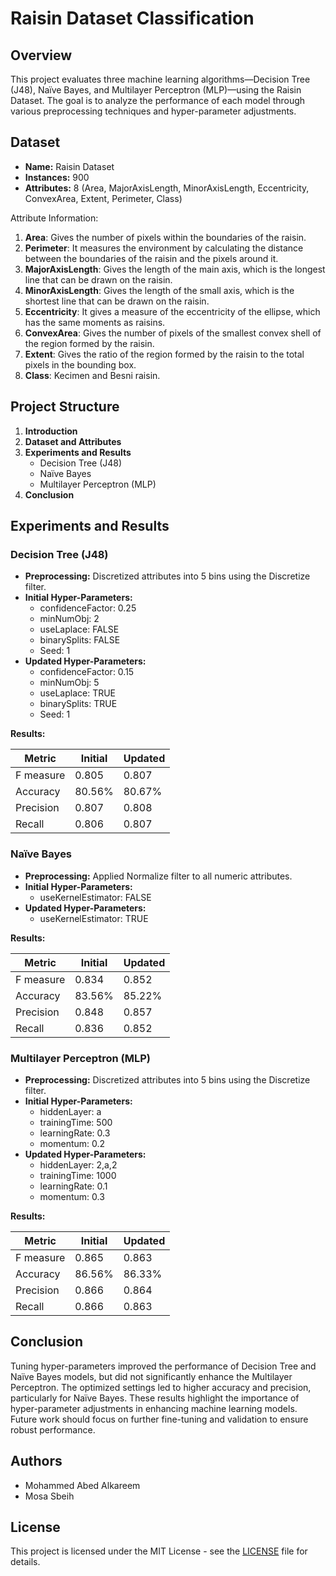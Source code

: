 # Raisin Dataset Classification

## Overview

This project evaluates three machine learning algorithms—Decision Tree (J48), Naïve Bayes, and Multilayer Perceptron (MLP)—using the Raisin Dataset. The goal is to analyze the performance of each model through various preprocessing techniques and hyper-parameter adjustments.

## Dataset

- **Name:** Raisin Dataset
- **Instances:** 900
- **Attributes:** 8 (Area, MajorAxisLength, MinorAxisLength, Eccentricity, ConvexArea, Extent, Perimeter, Class)

Attribute Information:

1. **Area**: Gives the number of pixels within the boundaries of the raisin. 
2. **Perimeter**: It measures the environment by calculating the distance between the boundaries of the raisin and the pixels around it.
3. **MajorAxisLength**: Gives the length of the main axis, which is the longest line that can be drawn on the raisin.
4. **MinorAxisLength**: Gives the length of the small axis, which is the shortest line that can be drawn on the raisin.
5. **Eccentricity**: It gives a measure of the eccentricity of the ellipse, which has the same moments as raisins. 
6. **ConvexArea**: Gives the number of pixels of the smallest convex shell of the region formed by the raisin.
7. **Extent**: Gives the ratio of the region formed by the raisin to the total pixels in the bounding box.
8. **Class**: Kecimen and Besni raisin.

## Project Structure

1. **Introduction**
2. **Dataset and Attributes**
3. **Experiments and Results**
   - Decision Tree (J48)
   - Naïve Bayes
   - Multilayer Perceptron (MLP)
4. **Conclusion**

## Experiments and Results

### Decision Tree (J48)

- **Preprocessing:** Discretized attributes into 5 bins using the Discretize filter.
- **Initial Hyper-Parameters:**
  - confidenceFactor: 0.25
  - minNumObj: 2
  - useLaplace: FALSE
  - binarySplits: FALSE
  - Seed: 1
- **Updated Hyper-Parameters:**
  - confidenceFactor: 0.15
  - minNumObj: 5
  - useLaplace: TRUE
  - binarySplits: TRUE
  - Seed: 1

**Results:**

| Metric      | Initial   | Updated   |
|-------------|-----------|-----------|
| F measure   | 0.805     | 0.807     |
| Accuracy    | 80.56%    | 80.67%    |
| Precision   | 0.807     | 0.808     |
| Recall      | 0.806     | 0.807     |

### Naïve Bayes

- **Preprocessing:** Applied Normalize filter to all numeric attributes.
- **Initial Hyper-Parameters:**
  - useKernelEstimator: FALSE
- **Updated Hyper-Parameters:**
  - useKernelEstimator: TRUE

**Results:**

| Metric      | Initial   | Updated   |
|-------------|-----------|-----------|
| F measure   | 0.834     | 0.852     |
| Accuracy    | 83.56%    | 85.22%    |
| Precision   | 0.848     | 0.857     |
| Recall      | 0.836     | 0.852     |

### Multilayer Perceptron (MLP)

- **Preprocessing:** Discretized attributes into 5 bins using the Discretize filter.
- **Initial Hyper-Parameters:**
  - hiddenLayer: a
  - trainingTime: 500
  - learningRate: 0.3
  - momentum: 0.2
- **Updated Hyper-Parameters:**
  - hiddenLayer: 2,a,2
  - trainingTime: 1000
  - learningRate: 0.1
  - momentum: 0.3

**Results:**

| Metric      | Initial   | Updated   |
|-------------|-----------|-----------|
| F measure   | 0.865     | 0.863     |
| Accuracy    | 86.56%    | 86.33%    |
| Precision   | 0.866     | 0.864     |
| Recall      | 0.866     | 0.863     |

## Conclusion

Tuning hyper-parameters improved the performance of Decision Tree and Naïve Bayes models, but did not significantly enhance the Multilayer Perceptron. The optimized settings led to higher accuracy and precision, particularly for Naïve Bayes. These results highlight the importance of hyper-parameter adjustments in enhancing machine learning models. Future work should focus on further fine-tuning and validation to ensure robust performance.

## Authors

- Mohammed Abed Alkareem
- Mosa Sbeih

## License

This project is licensed under the MIT License - see the [LICENSE](LICENSE) file for details.
